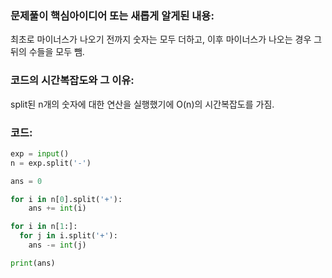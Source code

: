 ### 문제풀이 핵심아이디어 또는 새롭게 알게된 내용: 
최초로 마이너스가 나오기 전까지 숫자는 모두 더하고,
이후 마이너스가 나오는 경우 그 뒤의 수들을 모두 뺌.
    
### 코드의 시간복잡도와 그 이유:
split된 n개의 숫자에 대한 연산을 실행했기에 O(n)의 시간복잡도를 가짐.


### 코드:
```python
exp = input() 
n = exp.split('-')

ans = 0

for i in n[0].split('+'):
    ans += int(i)

for i in n[1:]:
  for j in i.split('+'):
    ans -= int(j)

print(ans)
```
